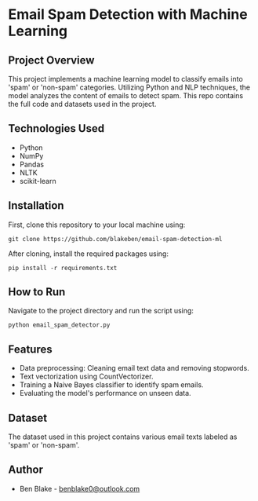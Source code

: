 # Email Spam Detection with Machine Learning

## Project Overview

This project implements a machine learning model to classify emails into 'spam' or 'non-spam' categories. Utilizing Python and NLP techniques, the model analyzes the content of emails to detect spam. This repo contains the full code and datasets used in the project.

## Technologies Used

- Python
- NumPy
- Pandas
- NLTK
- scikit-learn

## Installation

First, clone this repository to your local machine using:

```
git clone https://github.com/blakeben/email-spam-detection-ml
```

After cloning, install the required packages using:

```
pip install -r requirements.txt
```

## How to Run

Navigate to the project directory and run the script using:

```
python email_spam_detector.py
```

## Features

- Data preprocessing: Cleaning email text data and removing stopwords.
- Text vectorization using CountVectorizer.
- Training a Naive Bayes classifier to identify spam emails.
- Evaluating the model's performance on unseen data.

## Dataset

The dataset used in this project contains various email texts labeled as 'spam' or 'non-spam'.

## Author

- Ben Blake - benblake0@outlook.com
